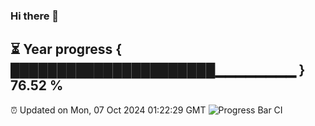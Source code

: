 ### Hi there 👋
⏳ Year progress { ██████████████████████▁▁▁▁▁▁▁▁ } 76.52 %
---
⏰ Updated on Mon, 07 Oct 2024 01:22:29 GMT
![Progress Bar CI](https://github.com/liununu/liununu/workflows/Progress%20Bar%20CI/badge.svg)
